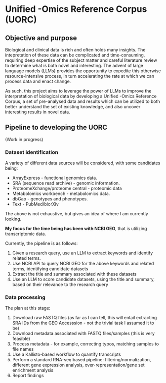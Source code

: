 # Unified -Omics Reference Corpus (UORC)
## Objective and purpose

Biological and clinical data is rich and often holds many insights. The intepretation of these data can be complicated and time-consuming, requiring deep expertise of the subject matter and careful literature review to determine what is both novel and interesting. The advent of large language models (LLMs) provides the opportunity to expedite this otherwise resource-intensive process, in turn accelerating the rate at which we can process data and enact change. 

As such, this project aims to leverage the power of LLMs to improve the interpretation of biological data by developing a Unified -Omics Reference Corpus, a set of pre-analysed data and results which can be utilized to both better understand the set of existing knowledge, and also uncover interesting results in novel data.

## Pipeline to developing the UORC

(Work in progress)

### Dataset identification

A variety of different data sources will be considered, with some candidates being:
- ArrayExpress - functional genomics data. 
- SRA (sequence read archive) - genomic information.
- ProteomeXchange/proteome central - proteomic data
- Metabolomics workbench - metabolomics data. 
- dbGap - genotypes and phenotypes.
- Text - PubMed/biorXiv

The above is not exhaustive, but gives an idea of where I am currently looking.

__My focus for the time being has been with NCBI GEO__, that is utilizing transcriptomic data. 

Currently, the pipeline is as follows:
1. Given a research query, use an LLM to extract keywords and identify related terms.
2. Use NCBI API to query NCBI GEO for the above keywords and related terms, identifying candidate datasets
3. Extract the title and summary associated with these datasets
4. Use an LLM to score candidate datasets, using the title and summary, based on their relevance to the research query

### Data processing

The plan at this stage:
1. Download raw FASTQ files (as far as I can tell, this will entail extracting SRA IDs from the GEO Accesssion - not the trivial task I assumed it to be)
2. Download metadata associated with FASTQ files/samples (this is very feasible)
3. Process metadata - for example, correcting typos, matching samples to file names
4. Use a Kallisto-based workflow to quantify transcripts
5. Perform a standard RNA-seq based pipeline: filtering/normalization, different gene expression analysis, over-representation/gene set enrichment analysis
6. Report findings
